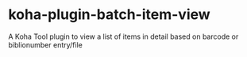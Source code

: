 # koha-plugin-batch-item-view
A Koha Tool plugin to view a list of items in detail based on barcode or biblionumber entry/file
